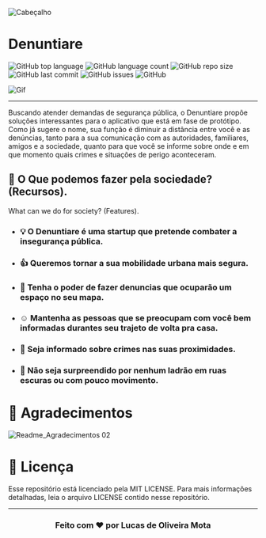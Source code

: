 
![Cabeçalho](https://user-images.githubusercontent.com/46237033/88189395-650abe00-cc0f-11ea-91af-4569bb0e97d5.png)

# Denuntiare

![GitHub top language](https://img.shields.io/github/languages/top/Denuntiare/Landing-Page) ![GitHub language count](https://img.shields.io/github/languages/count/Denuntiare/Landing-Page) ![GitHub repo size](https://img.shields.io/github/repo-size/Denuntiare/Landing-Page) ![GitHub last commit](https://img.shields.io/github/last-commit/Denuntiare/Landing-Page?color=yellow&label=Last%20Commit) ![GitHub issues](https://img.shields.io/github/issues/Denuntiare/Landing-Page) ![GitHub](https://img.shields.io/github/license/Denuntiare/Landing-Page)

![Gif](https://user-images.githubusercontent.com/46237033/88185214-0ee74c00-cc0a-11ea-9deb-3143c1fe649b.gif)
* * *
Buscando atender demandas de segurança pública, o Denuntiare propõe soluções interessantes para o aplicativo que está em fase de protótipo. Como já sugere o nome, sua função é diminuir a distância entre você e as denúncias, tanto para a sua comunicação com as autoridades, familiares, amigos e a sociedade, quanto para que você se informe sobre onde e em que momento quais crimes e situações de perigo aconteceram.

## :newspaper: O Que podemos fazer pela sociedade? (Recursos).

What can we do for society? (Features).

* ### :bulb: O Denuntiare é uma startup que pretende combater a insegurança pública.
* ### :+1: Queremos tornar a sua mobilidade urbana mais segura.
* ### :pushpin: Tenha o poder de fazer denuncias que ocuparão um espaço no seu mapa.
* ### :relaxed: Mantenha as pessoas que se preocupam com você bem informadas durantes seu trajeto de volta pra casa.
* ### :mega: Seja informado sobre crimes nas suas proximidades.
* ### :gun: Não seja surpreendido por nenhum ladrão em ruas escuras ou com pouco movimento.

# :star2: Agradecimentos

![Readme_Agradecimentos 02](https://user-images.githubusercontent.com/46237033/88240071-7c23cd00-cc5c-11ea-8d93-9cdcc856a5fb.png)

# :page_facing_up: Licença
Esse repositório está licenciado pela MIT LICENSE. Para mais informações detalhadas, leia o arquivo LICENSE contido nesse repositório.
* * *
<center> <h3> Feito com ❤️ por Lucas de Oliveira Mota </h3 <center>
